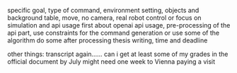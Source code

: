 specific goal, type of command, environment setting, objects and background
    table, move, no camera, 
real robot control or focus on simulation and api usage first
about openai api usage, pre-processing of the api part, use constraints for the command generation or use some of the algorithm do some after processing
thesis writing, time and deadline


other things:
transcript again...... can i get at least some of my grades in the official document by July
might need one week to Vienna paying a visit